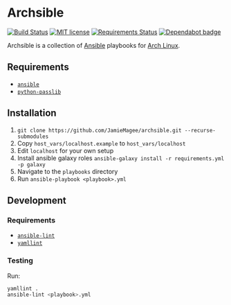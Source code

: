 # Archsible

[![Build Status](https://travis-ci.org/JamieMagee/archsible.svg?branch=master)](https://travis-ci.org/JamieMagee/archsible)
[![MIT license](https://img.shields.io/badge/license-MIT-blue.svg)](http://opensource.org/licenses/MIT)
[![Requirements Status](https://requires.io/github/JamieMagee/archsible/requirements.svg?branch=master)](https://requires.io/github/JamieMagee/archsible/requirements/?branch=master)
[![Dependabot badge](https://img.shields.io/badge/Dependabot-enabled-blue.svg)](https://dependabot.com/)

Archsible is a collection of [Ansible](https://www.ansible.com/) playbooks for [Arch Linux](https://www.archlinux.org/).

## Requirements

* [`ansible`](https://www.archlinux.org/packages/community/any/ansible/)
* [`python-passlib`](https://www.archlinux.org/packages/community/any/python-passlib/)

## Installation

1. `git clone https://github.com/JamieMagee/archsible.git --recurse-submodules`
2.  Copy `host_vars/localhost.example` to `host_vars/localhost`
3.  Edit `localhost` for your own setup
4.  Install ansible galaxy roles `ansible-galaxy install -r requirements.yml -p galaxy`
5.  Navigate to the `playbooks` directory
6.  Run `ansible-playbook <playbook>.yml`

## Development

### Requirements

* [`ansible-lint`](https://www.archlinux.org/packages/community/any/ansible-lint/)
* [`yamllint`](https://aur.archlinux.org/packages/yamllint/)

### Testing

Run:

```sh
yamllint .
ansible-lint <playbook>.yml
```